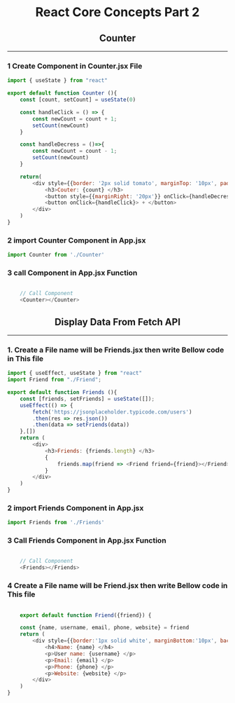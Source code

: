 <h1 align="center">React Core Concepts Part 2</h1>




<h2 align="center">Counter</h2>
<hr>

### 1 Create Component in Counter.jsx File
```js
import { useState } from "react"

export default function Counter (){
    const [count, setCount] = useState(0)

    const handleClick = () => {
        const newCount = count + 1;
        setCount(newCount)
    }

    const handleDecress = ()=>{
        const newCount = count - 1;
        setCount(newCount)
    }

    return(
        <div style={{border: '2px solid tomato', marginTop: '10px', padding: '10px'}}>
            <h3>Couter: {count} </h3>
            <button style={{marginRight: '20px'}} onClick={handleDecress}> - </button>
            <button onClick={handleClick}> + </button>
        </div>
    )
}

```

### 2 import Counter Component in App.jsx 
```js
import Counter from './Counter'
```

### 3 call Component in App.jsx Function
```js

    // Call Component
    <Counter></Counter>
```




<h2 align="center">Display Data From Fetch API</h2>
<hr>


### 1. Create a File name will be Friends.jsx then write Bellow code in This file
```js
import { useEffect, useState } from "react"
import Friend from "./Friend";

export default function Friends (){
    const [friends, setFriends] = useState([]);
    useEffect(() => {
        fetch('https://jsonplaceholder.typicode.com/users')
        .then(res => res.json())
        .then(data => setFriends(data))
    },[])
    return (
        <div>
            <h3>Friends: {friends.length} </h3>
            {
                friends.map(friend => <Friend friend={friend}></Friend>)
            }
        </div>
    )
}
```
### 2 import Friends Component in App.jsx 
```js
import Friends from './Friends'
```

### 3 Call Friends Component in App.jsx Function
```js

    // Call Component
    <Friends></Friends>
```


### 4 Create a File name will be Friend.jsx then write Bellow code in This file
```js

    export default function Friend({friend}) {

    const {name, username, email, phone, website} = friend
    return (
        <div style={{border:'1px solid white', marginBottom:'10px', backgroundColor: '#010a5e', borderRadius:'15px'}}>
            <h4>Name: {name} </h4>
            <p>User name: {username} </p>
            <p>Email: {email} </p>
            <p>Phone: {phone} </p>
            <p>Website: {website} </p>
        </div>
    )
}
```






